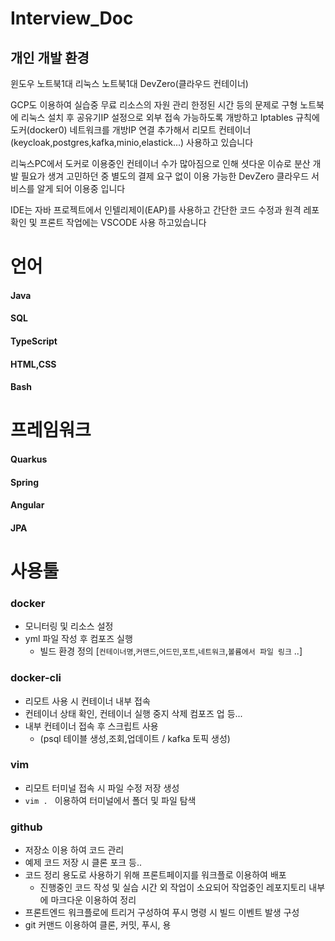 # Interview_Doc



## 개인 개발 환경

윈도우 노트북1대
리눅스 노트북1대
DevZero(클라우드 컨테이너)

GCP도 이용하여 실습중 무료 리소스의 자원 관리 한정된 시간 등의 문제로 구형 노트북에
리눅스 설치 후 공유기IP 설정으로 외부 접속 가능하도록 개방하고 
Iptables 규칙에 도커(docker0) 네트워크를 개방IP 연결 추가해서
리모트 컨테이너(keycloak,postgres,kafka,minio,elastick...) 사용하고 있습니다

리눅스PC에서 도커로 이용중인 컨테이너 수가 많아짐으로 인해 셧다운 이슈로
분산 개발 필요가 생겨 고민하던 중 별도의 결제 요구 없이 이용 가능한
DevZero 클라우드 서비스를 알게 되어 이용중 입니다

IDE는 자바 프로젝트에서 인텔리제이(EAP)를 사용하고 
간단한 코드 수정과 원격 레포 확인 및 프론트 작업에는 VSCODE 사용 하고있습니다



# 언어

#### Java 
#### SQL
#### TypeScript
#### HTML,CSS
#### Bash

# 프레임워크

#### Quarkus
#### Spring
#### Angular
#### JPA

# 사용툴

  
### docker

- 모니터링 및 리소스 설정
- yml 파일 작성 후 컴포즈 실행
  - 빌드 환경 정의 [`컨테이너명`,`커맨드`,`어드민`,`포트`,`네트워크`,`볼륨에서 파일 링크` ..]
  
### docker-cli

- 리모트 사용 시 컨테이너 내부 접속
- 컨테이너 상태 확인, 컨테이너 실행 중지 삭제 컴포즈 업 등...
- 내부 컨테이너 접속 후 스크립트 사용
  - (psql 테이블 생성,조회,업데이트 / kafka 토픽 생성)
  
### vim

- 리모트 터미널 접속 시 파일 수정 저장 생성
- `vim . ` 이용하여 터미널에서 폴더 및 파일 탐색
  
### github

- 저장소 이용 하여 코드 관리
- 예제 코드 저장 시 클론 포크 등..
- 코드 정리 용도로 사용하기 위해 프론트페이지를 워크플로 이용하여 배포
  - 진행중인 코드 작성 및 실습 시간 외 작업이 소요되어 작업중인 레포지토리 내부에 마크다운 이용하여 정리
- 프론트엔드 워크플로에 트리거 구성하여 푸시 명령 시 빌드 이벤트 발생 구성
- git 커맨드 이용하여 클론, 커밋, 푸시, 용  









